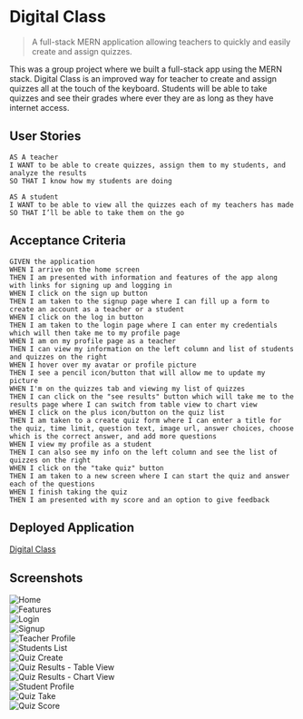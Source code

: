 # Digital Class
> A full-stack MERN application allowing teachers to quickly and easily create and assign quizzes.

This was a group project where we built a full-stack app using the MERN stack. Digital Class is an improved way for teacher to create and assign quizzes all at the touch of the keyboard. Students will be able to take quizzes and see their grades where ever they are as long as they have internet access.


## User Stories

```
AS A teacher 
I WANT to be able to create quizzes, assign them to my students, and analyze the results
SO THAT I know how my students are doing
```
```
AS A student
I WANT to be able to view all the quizzes each of my teachers has made
SO THAT I’ll be able to take them on the go
```

## Acceptance Criteria

```
GIVEN the application
WHEN I arrive on the home screen
THEN I am presented with information and features of the app along with links for signing up and logging in
WHEN I click on the sign up button
THEN I am taken to the signup page where I can fill up a form to create an account as a teacher or a student
WHEN I click on the log in button
THEN I am taken to the login page where I can enter my credentials which will then take me to my profile page
WHEN I am on my profile page as a teacher
THEN I can view my information on the left column and list of students and quizzes on the right
WHEN I hover over my avatar or profile picture
THEN I see a pencil icon/button that will allow me to update my picture
WHEN I'm on the quizzes tab and viewing my list of quizzes
THEN I can click on the "see results" button which will take me to the results page where I can switch from table view to chart view
WHEN I click on the plus icon/button on the quiz list
THEN I am taken to a create quiz form where I can enter a title for the quiz, time limit, question text, image url, answer choices, choose which is the correct answer, and add more questions
WHEN I view my profile as a student
THEN I can also see my info on the left column and see the list of quizzes on the right
WHEN I click on the "take quiz" button
THEN I am taken to a new screen where I can start the quiz and answer each of the questions
WHEN I finish taking the quiz
THEN I am presented with my score and an option to give feedback
```

## Deployed Application
[Digital Class](https://digital-class-production.herokuapp.com/)

## Screenshots
![Home]("./client/src/images/home-screenshot.JPG")  
![Features]("./client/src/images/features-screenshot.JPG")  
![Login]("./client/src/images/login-screenshot.JPG")  
![Signup]("./client/src/images/signup-screenshot.JPG")  
![Teacher Profile]("./client/src/images/teacher-profile-screenshot.JPG")  
![Students List]("./client/src/images/students-screenshot.JPG")  
![Quiz Create]("./client/src/images/create-quiz-screenshot.JPG")  
![Quiz Results - Table View]("./client/src/images/results-table-screenshot.JPG")  
![Quiz Results - Chart View]("./client/src/images/results-chart-screenshot.JPG")  
![Student Profile]("./client/src/images/students-profile-screenshot.JPG")  
![Quiz Take]("./client/src/images/quiz-take-screenshot.JPG")  
![Quiz Score]("./client/src/images/quiz-score-screenshot.JPG")